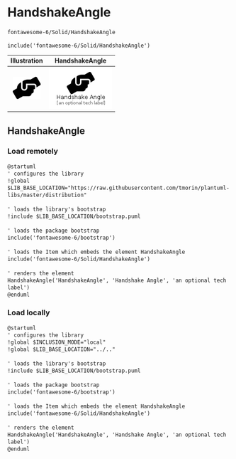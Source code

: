 # HandshakeAngle


```text
fontawesome-6/Solid/HandshakeAngle
```

```text
include('fontawesome-6/Solid/HandshakeAngle')
```



| Illustration | HandshakeAngle |
| :---: | :---: |
| ![illustration for Illustration](../../fontawesome-6/Solid/HandshakeAngle.png) | ![illustration for HandshakeAngle](../../fontawesome-6/Solid/HandshakeAngle.Local.png) |




## HandshakeAngle

### Load remotely
```plantuml
@startuml
' configures the library
!global $LIB_BASE_LOCATION="https://raw.githubusercontent.com/tmorin/plantuml-libs/master/distribution"

' loads the library's bootstrap
!include $LIB_BASE_LOCATION/bootstrap.puml

' loads the package bootstrap
include('fontawesome-6/bootstrap')

' loads the Item which embeds the element HandshakeAngle
include('fontawesome-6/Solid/HandshakeAngle')

' renders the element
HandshakeAngle('HandshakeAngle', 'Handshake Angle', 'an optional tech label')
@enduml
```

### Load locally
```plantuml
@startuml
' configures the library
!global $INCLUSION_MODE="local"
!global $LIB_BASE_LOCATION="../.."

' loads the library's bootstrap
!include $LIB_BASE_LOCATION/bootstrap.puml

' loads the package bootstrap
include('fontawesome-6/bootstrap')

' loads the Item which embeds the element HandshakeAngle
include('fontawesome-6/Solid/HandshakeAngle')

' renders the element
HandshakeAngle('HandshakeAngle', 'Handshake Angle', 'an optional tech label')
@enduml
```

